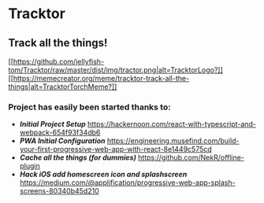# Tracktor
## Track all the things!
[[https://github.com/jellyfish-tom/Tracktor/raw/master/dist/img/tractor.png|alt=TracktorLogo?]]
[[https://memecreator.org/meme/tracktor-track-all-the-things|alt=TracktorTorchMeme?]]
### Project has easily been started thanks to:

- ***Initial Project Setup*** 
    https://hackernoon.com/react-with-typescript-and-webpack-654f93f34db6
- ***PWA Initial Configuration*** 
    https://engineering.musefind.com/build-your-first-progressive-web-app-with-react-8e1449c575cd
- ***Cache all the things (for dummies)*** 
    https://github.com/NekR/offline-plugin
- ***Hack iOS add homescreen icon and splashscreen*** 
    https://medium.com/@applification/progressive-web-app-splash-screens-80340b45d210
